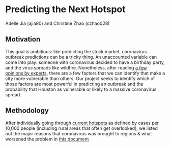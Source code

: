 # Predicting the Next Hotspot

Adelle Jia (ajia90) and Christine Zhao (czhao028)

## Motivation
This goal is ambitious: like predicting the stock market, coronavirus outbreak predictions can be a tricky thing. An unaccounted variable can come into play: someone with coronavirus decided to have a birthday party, and the virus spreads like wildfire. Nonetheless, after reading [a few opinions by experts](https://www.statnews.com/2020/04/01/coronavirus-how-bad-it-gets-different-communities/), there are a few factors that we can identify that make a city more vulnerable than others. Our project seeks to identify which of those factors are most powerful in predicting an outbreak and the probability that Houston as vulnerable or likely to a massive coronavirus spread.

## Methodology
After individually going through [current hotspots](https://www.scientificamerican.com/article/map-reveals-hidden-u-s-hotspots-of-coronavirus-infection/) as defined by cases per 10,000 people (including rural areas that often get overlooked), we listed out the major reasons that coronavirus was brought to regions & what worsened the problem in [this document](https://docs.google.com/document/d/1aYphRfF8b_siem5ZNdMKAaTm5iFiyQtQwD_adOMns5U/edit?usp=sharing)
